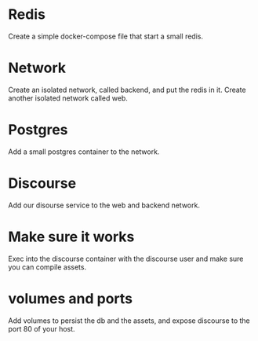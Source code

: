 # Redis

Create a simple docker-compose file that start a small redis.

# Network

Create an isolated network, called backend,  and put the redis in it.
Create another isolated network called web.

# Postgres

Add a small postgres container to the network.

# Discourse

Add our disourse service to the web and backend network.

# Make sure it works

Exec into the discourse container with the discourse user and make sure you can compile assets.

# volumes and ports

Add volumes to persist the db and the assets, and expose discourse to the port 80 of your host.
